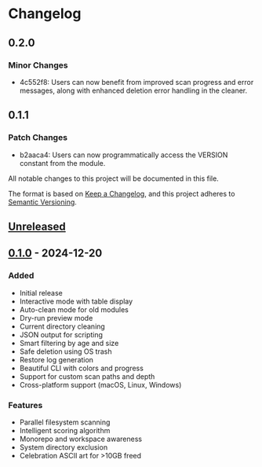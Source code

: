 # Changelog

## 0.2.0

### Minor Changes

- 4c552f8: Users can now benefit from improved scan progress and error messages, along with enhanced deletion error handling in the cleaner.

## 0.1.1

### Patch Changes

- b2aaca4: Users can now programmatically access the VERSION constant from the module.

All notable changes to this project will be documented in this file.

The format is based on [Keep a Changelog](https://keepachangelog.com/en/1.0.0/),
and this project adheres to [Semantic Versioning](https://semver.org/spec/v2.0.0.html).

## [Unreleased]

## [0.1.0] - 2024-12-20

### Added

- Initial release
- Interactive mode with table display
- Auto-clean mode for old modules
- Dry-run preview mode
- Current directory cleaning
- JSON output for scripting
- Smart filtering by age and size
- Safe deletion using OS trash
- Restore log generation
- Beautiful CLI with colors and progress
- Support for custom scan paths and depth
- Cross-platform support (macOS, Linux, Windows)

### Features

- Parallel filesystem scanning
- Intelligent scoring algorithm
- Monorepo and workspace awareness
- System directory exclusion
- Celebration ASCII art for >10GB freed

[Unreleased]: https://github.com/udede/modkill/compare/v0.1.0...HEAD
[0.1.0]: https://github.com/udede/modkill/releases/tag/v0.1.0
